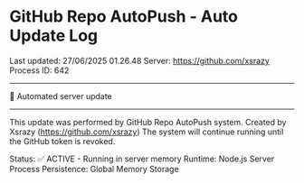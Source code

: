 # GitHub Repo AutoPush - Auto Update Log

Last updated: 27/06/2025 01.26.48
Server: https://github.com/xsrazy
Process ID: 642

---

🤖 Automated server update

---

This update was performed by GitHub Repo AutoPush system. Created by Xsrazy (https://github.com/xsrazy) The system will continue running until the GitHub token is revoked.

Status: ✅ ACTIVE - Running in server memory
Runtime: Node.js Server Process
Persistence: Global Memory Storage